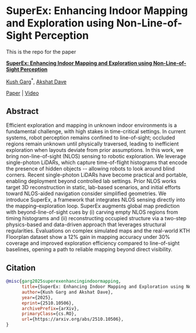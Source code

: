 # SuperEx: Enhancing Indoor Mapping and Exploration using Non-Line-of-Sight Perception

This is the repo for the paper

**[SuperEx: Enhancing Indoor Mapping and Exploration using Non-Line-of-Sight Perception](https://super-ex.github.io)**  

[Kush Garg](https://www.linkedin.com/in/kushgarg22/)<sup>\*</sup>, [Akshat Dave](https://akshatdave.github.io/)

[Paper](https://arxiv.org/pdf/2510.10506) | [Video](https://youtu.be/r53JzqJOlBI)

## Abstract

Efficient exploration and mapping in unknown indoor environments is a fundamental challenge, with high stakes in time-critical settings. In current systems, robot perception remains confined to line-of-sight; occluded regions remain unknown until physically traversed, leading to inefficient exploration when layouts deviate from prior assumptions. In this work, we bring non-line-of-sight (NLOS) sensing to robotic exploration. We leverage single-photon LiDARs, which capture time-of-flight histograms that encode the presence of hidden objects -- allowing robots to look around blind corners. Recent single-photon LiDARs have become practical and portable, enabling deployment beyond controlled lab settings. Prior NLOS works target 3D reconstruction in static, lab-based scenarios, and initial efforts toward NLOS-aided navigation consider simplified geometries. We introduce SuperEx, a framework that integrates NLOS sensing directly into the mapping–exploration loop. SuperEx augments global map prediction with beyond-line-of-sight cues by (i) carving empty NLOS regions from timing histograms and (ii) reconstructing occupied structure via a two-step physics-based and data-driven approach that leverages structural regularities. Evaluations on complex simulated maps and the real-world KTH Floorplan dataset show a 12% gain in mapping accuracy under 30% coverage and improved exploration efficiency compared to line-of-sight baselines, opening a path to reliable mapping beyond direct visibility.

## Citation

```bibtex
@misc{garg2025superexenhancingindoormapping,
      title={SuperEx: Enhancing Indoor Mapping and Exploration using Non-Line-of-Sight Perception}, 
      author={Kush Garg and Akshat Dave},
      year={2025},
      eprint={2510.10506},
      archivePrefix={arXiv},
      primaryClass={cs.RO},
      url={https://arxiv.org/abs/2510.10506}, 
}
```
